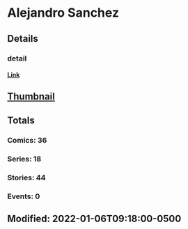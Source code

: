 # Alejandro  Sanchez 
## Details
### detail
#### [Link](http://marvel.com/comics/creators/14157/alejandro_sanchez?utm_campaign=apiRef&utm_source=225578a89fc76f3d20fbffda5d17a88d)
## [Thumbnail](http://i.annihil.us/u/prod/marvel/i/mg/b/40/image_not_available.jpg)
## Totals
### Comics: 36
### Series: 18
### Stories: 44
### Events: 0
## Modified: 2022-01-06T09:18:00-0500